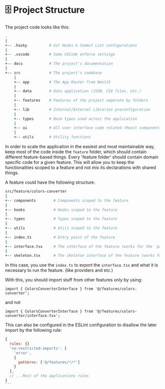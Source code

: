 # 🗄️ Project Structure

The project code looks like this:

```bash
.
|
+-- .husky          # Git Hooks & Commit Lint configurations
|
+-- .vscode         # Some VSCode enforce settings
|
+-- docs            # The project's documentation
|
+-- src             # The project's codebase
    |
    +-- app         # The App Router from NextJS
    |
    +-- data        # Data application (JSON, CSV files, etc.)
    |
    +-- features    # Features of the project separate by folders
    |
    +-- lib         # Internal/External Libraries preconfiguration
    |
    +-- types       # Base types used across the application
    |
    +-- ui          # All user interface code related (React components)
    |
    +-- utils       # Utility functions
```

In order to scale the application in the easiest and most maintainable way, keep most of the code inside the `feature` folder, which should contain different feature-based things. Every 'feature folder' should contain domain specific code for a given feature. This will allow you to keep the functionalities scoped to a feature and not mix its declarations with shared things.

A feature could have the following structure:

```bash
src/feature/colors-converter
|
+-- components        # Components scoped to the feature
|
+-- hooks             # Hooks scoped to the feature
|
+-- types             # Types scoped to the feature
|
+-- utils             # Utils scoped to the feature
|
+-- index.ts          # Entry point of the feature
|
+-- interface.tsx     # The interface of the feature (works for the `page.tsx` component of the route)
|
+-- skeleton.tsx      # The skeleton interface of the feature (works for the `loading.tsx` component of the route)
```

In this case, you use the `index.ts` to export the `interface.tsx` and what it is necessary to run the feature. (like providers and etc.) 

With this, you should import stuff from other features only by using:

```tsx
import { ColorsConverterInterface } from '@/features/colors-converter';
```

and not

```tsx
import { ColorsConverterInterface } from '@/features/colors-converter/interface.tsx';
```

This can also be configured in the ESLint configuration to disallow the later import by the following rule:

````js
{
  rules: {}
  'no-restricted-imports': [
    'error',
    {
      patterns: ['@/features/*/*']
    }
  ],
  // ...Rest of the applications rules
}
```
````
